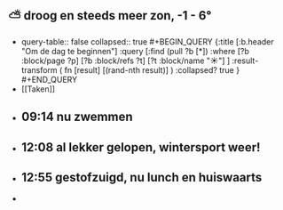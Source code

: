 ## ⛅ droog en steeds meer zon, -1 - 6°
- query-table:: false
  collapsed:: true
  #+BEGIN_QUERY 
  {:title [:b.header "Om de dag te beginnen"]
   :query [:find (pull ?b [*])
     :where 
       [?b :block/page ?p]
       [?b :block/refs ?t]
       [?t :block/name "☀️"]
   ]
   :result-transform ( fn [result] [(rand-nth result)] )
   :collapsed? true
  }
  #+END_QUERY
- [[Taken]]
- ## 09:14 nu zwemmen
- ## 12:08 al lekker gelopen, wintersport weer!
- ## 12:55 gestofzuigd, nu lunch en huiswaarts
-